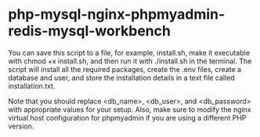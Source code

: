 # php-mysql-nginx-phpmyadmin-redis-mysql-workbench

You can save this script to a file, for example, install.sh, make it executable with chmod +x install.sh, and then run it with ./install.sh in the terminal. The script will install all the required packages, create the .env files, create a database and user, and store the installation details in a text file called installation.txt.

Note that you should replace <db_name>, <db_user>, and <db_password> with appropriate values for your setup. Also, make sure to modify the nginx virtual host configuration for phpmyadmin if you are using a different PHP version.

